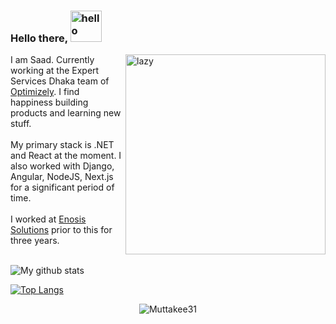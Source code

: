 ### Hello there,  <img src="https://i.imgur.com/4F9RGmX.gif" alt="hello" width="50">

<img align='right' alt="lazy" src="https://media1.giphy.com/media/a5MFvAwc6GPf2/giphy.gif" width="320">

I am Saad. Currently working at the Expert Services Dhaka team of [Optimizely](https://world.optimizely.com/). I find happiness building products and learning new stuff.
<br />
<br />
My primary stack is .NET and React at the moment. I also worked with Django, Angular, NodeJS, Next.js for a significant period of time.
<br />
<br />
I worked at [Enosis Solutions](https://www.enosisbd.com/) prior to this for three years.
<br />
<br />
<!-- ### Technical strengths:

|  Skills | Entity |
| ------------- | ------------- |
| Languages | <img alt="JavaScript" src="https://img.shields.io/badge/javascript-%23323330.svg?style=for-the-badge&logo=javascript&logoColor=%23F7DF1E"/>  <img alt="Python" src="https://img.shields.io/badge/python-%2314354C.svg?style=for-the-badge&logo=python&logoColor=white"/>  <img alt="Java" src="https://img.shields.io/badge/java-%23ED8B00.svg?style=for-the-badge&logo=java&logoColor=white"/>  <img alt="C++" src="https://img.shields.io/badge/c++-%2300599C.svg?style=for-the-badge&logo=c%2B%2B&ogoColor=white"/>  <img alt="TypeScript" src="https://img.shields.io/badge/typescript-%23007ACC.svg?style=for-the-badge&logo=typescript&logoColor=white"/> |
| Frameworks | <img alt="Django" src="https://img.shields.io/badge/django-%23092E20.svg?style=for-the-badge&logo=django&logoColor=white"/>  <img alt="NodeJS" src="https://img.shields.io/badge/node.js-%2343853D.svg?style=for-the-badge&logo=node.js&logoColor=white"/> |
| Frontend | <img alt="React" src="https://img.shields.io/badge/react-%2320232a.svg?style=for-the-badge&logo=react&logoColor=%2361DAFB"/> <img alt="Next JS" src="https://img.shields.io/badge/Next-black?style=for-the-badge&logo=next.js&logoColor=white"/> <img alt="Electron" src="https://img.shields.io/badge/electron-%2320232a.svg?style=for-the-badge&logo=electron&logoColor=%2361DAFB"/> <img alt="HTML5" src="https://img.shields.io/badge/html5-%23E34F26.svg?style=for-the-badge&logo=html5&logoColor=white"/> <img alt="CSS3" src="https://img.shields.io/badge/css3-%231572B6.svg?style=for-the-badge&logo=css3&logoColor=white"/> <img alt="Bootstrap" src="https://img.shields.io/badge/bootstrap-%23563D7C.svg?style=for-the-badge&logo=bootstrap&logoColor=white"/> <img alt="Material UI" src="https://img.shields.io/badge/materialui-%230081CB.svg?style=for-the-badge&logo=material-ui&logoColor=white"/> <img alt="SASS" src="https://img.shields.io/badge/SASS-hotpink.svg?style=for-the-badge&logo=SASS&logoColor=white"/> |
| DBMS | <img alt="Postgres" src ="https://img.shields.io/badge/postgres-%23316192.svg?style=for-the-badge&logo=postgresql&logoColor=white"/>  <img alt="SQLite" src ="https://img.shields.io/badge/sqlite-%2307405e.svg?style=for-the-badge&logo=sqlite&logoColor=white"/>  <img alt="MongoDB" src ="https://img.shields.io/badge/MongoDB-%234ea94b.svg?style=for-the-badge&logo=mongodb&logoColor=white"/> |
| Others | Google Maps API, Mapbox, Nginx, Chrome extension |
<br />
<br />
 -->


![My github stats](https://github-readme-stats.vercel.app/api?username=muttakee31&show_icons=true&theme=tokyonight&count_private=true)

[![Top Langs](https://github-readme-stats.vercel.app/api/top-langs/?username=muttakee31&langs_count=5&layout=compact&theme=tokyonight)](https://github.com/muttakee31/github-readme-stats)
<!--
[![willianrod's wakatime stats](https://github-readme-stats.vercel.app/api/wakatime?username=willianrod)](https://github.com/muttakee31/github-readme-stats)
-->

<p align="center"><img align='center' src="https://komarev.com/ghpvc/?username=Muttakee31" alt="Muttakee31" /> </p>

<!--
**Muttakee31/Muttakee31** is a ✨ _special_ ✨ repository because its `README.md` (this file) appears on your GitHub profile.

Here are some ideas to get you started:

- 🔭 I’m currently working on ...
- 🌱 I’m currently learning ...
- 👯 I’m looking to collaborate on ...
- 🤔 I’m looking for help with ...
- 💬 Ask me about ...
- 📫 How to reach me: ...
- 😄 Pronouns: ...
- ⚡ Fun fact: ...
-->
